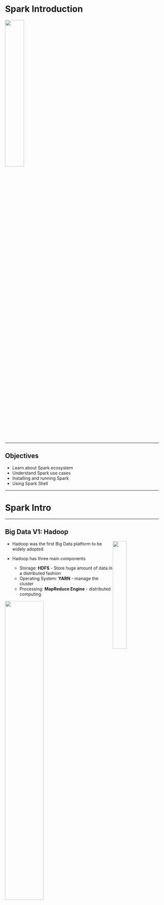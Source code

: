 # Spark Introduction

<img src="../../assets/images/logos/spark-logo-1.png" style="width:35%;"/>  <!-- {"left" : 6.84, "top" : 7.74, "height" : 2.03, "width" : 3.83} -->

---

## Objectives

* Learn about Spark ecosystem
* Understand Spark use cases
* Installing and running Spark
* Using Spark Shell

---

# Spark Intro

---

## Big Data V1: Hadoop

<img src="../../assets/images/logos/hadoop-logo-1.png" style="width:30%;float:right;" /><!-- {"left" : 12.86, "top" : 2.46, "height" : 0.97, "width" : 4.17} -->

* Hadoop was the first Big Data platform to be widely adopted

* Hadoop has three main components
   - Storage: **HDFS** - Store huge amount of data in a distributed fashion
   - Operating System: **YARN** - manage the cluster
   - Processing: **MapReduce Engine** - distributed computing

<img src="../../assets/images/hadoop/hadoop-1.png" style="width:50%;" /><!-- {"left" : 4.76, "top" : 7.34, "height" : 3.83, "width" : 7.97} -->

Notes:

---

## MapReduce Engine

<img src="../../assets/images/logos/hadoop-mapreduce-logo-1.png" style="width:40%;float:right;" /><!-- {"left" : 11.98, "top" : 2.14, "height" : 1.47, "width" : 4.61} -->

* MapReduce was state of the art around 2008

* It was written for a time when
  - Data was on disk
  - And most processing was batch

* How ever MR had its limitations
  - It had high overhead
  - It didn't support 'in-memory' processing
  - It couldn't do 'streaming / real time' work loads

Notes:

---

## Spark

<img src="../../assets/images/logos/spark-logo-1.png" style="width:30%;float:right;" /><!-- {"left" : 13.15, "top" : 1.8, "height" : 1.94, "width" : 3.67} -->

* [Spark](https://spark.apache.org) is an **open Source distributed computing engine**
  - Very fast: On-disk ops are **10x** faster than MR
  - In-memory ops **100x** faster than MR

* General purpose: MR, SQL, streaming, machine learning, analytics

* Hadoop compatible: Runs over Hadoop, Mesos, Yarn, or standalone

* Plays nicely with Big Data ecosystem (S3, Cassandra, HBase)

* Very easy to use API

* _"Spark is the First Big Data platform to integrate batch, streaming and interactive computations in a unified framework." - stratio.com_

---

## Spark's History

<img src="../../assets/images/spark/3rd-party/spark-first-release-2010.png" style="width:45%;float:right;" /><!-- {"left" : 12.4, "top" : 2.14, "height" : 3.69, "width" : 4.83} -->

<img src="../../assets/images/spark/3rd-party/spark-10-year-anniv.png" style="width:15%;float:right;clear:both;" /><!-- {"left" : 14.64, "top" : 6.3, "height" : 3.03, "width" : 2.61} -->

* Spark was created at [Berkeley AMP Lab](https://amplab.cs.berkeley.edu/) around 2009.  First open source release 2010

* Now top-level Apache project

* **[Databricks](https://databricks.com/)** -  Supporting and developing Spark
  - Founded by Spark's creators
  - Employs the most active committers

* Spark is now included with most modern Hadoop distributions

* [Nice video of Spark's history](https://youtu.be/OLJKIogf2nU) - from Spark + AI Summit 2020 

---

## Why is Spark Popular?

<img src="../../assets/images/spark/3rd-party/spark-languages.png" style="width:30%;float:right;" /><!-- {"left" : 11.3, "top" : 2.37, "height" : 5.02, "width" : 5.84} -->

* Ease of use
   - Easy to get up and running
   - Develop on laptop, deploy on cluster

* Multiple language support
   - Java, Scala, Python and R
   - Developers (Java/Scala),   Data Scientists (Python, R)

* High performant

* Plays nice with BigData eco system

* Out of the box functionality
   - Modern functional programming constructs
   - Machine Learning / Streaming / Graph processing

* [Image source and reference](https://youtu.be/OLJKIogf2nU)

Notes:

---

## Spark Versions

| Version | Release Date | Description            |
|---------|--------------|------------------------|
| 1.0     | 2014-05-30   | Initial Apache release |
| 1.6     | 2016-01-04   | Stable 1.x release     |
| 2.0     | 2016-07      | Big update from V1     |
| 2.4     | 2020-01      | Stable v2 release      |
| 3.0     | 2020 Q2      | V3 release             |

<!-- {"left" : 3.88, "top" : 3.25, "height" : 3.38, "width" : 9.75} -->

Notes:

---

## Spark Components

<img src="../../assets/images/spark/spark-components-1.png" style="width:80%;" /><!-- {"left" : 2.53, "top" : 3.15, "height" : 7.42, "width" : 12.45} -->

Notes:

---

## Spark Components

<img src="../../assets/images/spark/spark-components-1.png" style="width:50%;float:right;" /><!-- {"left" : 9.69, "top" : 2.49, "height" : 4.48, "width" : 7.52} -->

* __Data Storage:__ Pluggable data storage systems
   - Integrates with HDFS, S3, Cassandra DB, and more

* __Cluster Manager:__
   - Runs Spark on multiple nodes
   - Provides the distributed execution environment
   - Works with Mesos, Yarn, Kubernetes, and its own standalone manager


Notes:

---

## Spark Components: Core

<img src="../../assets/images/spark/spark-components-1.png" style="width:50%;float:right;" /><!-- {"left" : 9.92, "top" : 2.14, "height" : 4.38, "width" : 7.35} -->

* **Core** has basic building blocks for distributed computing engine

* Task schedulers and memory management

* Fault recovery (recovers missing pieces on node failure)

* Storage system interfaces

---

## Spark Components

<img src="../../assets/images/spark/spark-components-1.png" style="width:40%;float:right;" /><!-- {"left" : 10.58, "top" : 2.14, "height" : 4.1, "width" : 6.89} -->

* __Spark SQL:__
   - Analyze structured data using SQL

* __Spark Streaming:__
   - Process live streams of data in real-time
   - Low latency, high throughput (1000s events per second)

* __Spark ML:__
   - Machine Learning at scale
   - Classification/regression, collaborative filtering

* __GraphX / GraphFrames:__
   - Graph manipulation, graph-parallel computation
   - Social network friendships, link data

---

## Spark is a Unified Stack

<img src="../../assets/images/spark/spark-components-1.png" style="width:50%;float:right;" /> <!-- {"left" : 8.39, "top" : 2.14, "height" : 5.41, "width" : 9.08} -->

* Spark support multiple programming models
   - MapReduce style batch processing
   - Streaming/real-time processing
   - Querying via SQL
   - Machine learning
   - Graph Processing

* All modules are tightly integrated; Facilitates rich applications

* Spark can be the only stack you need!

---

# Spark Use Cases

---

## Spark Use Cases

<img src="../../assets/images/logos/netflix-logo-1.png" style="width:30%;float:right;" /><!-- {"left" : 13.13, "top" : 2.79, "height" : 1.78, "width" : 3.88} -->

* __Netflix__
   - Recommendations using Spark + Cassandra
   - Analyzes streaming events (450 billion events per day)
   - Personalization through recommendations
   - Sources: [1](http://bigdatausecases.info/entry/netflix-recommendations-using-spark-and-cassandra-cassandra-summit-2016),  [2](https://www.slideshare.net/DataStax/netflix-recommendations-using-spark-cassandra)

<img src="../../assets/images/logos/starbucks-logo-1.png" style="width:30%;float:right;" /><!-- {"left" : 12.82, "top" : 5.24, "height" : 3.89, "width" : 4.49} -->

* __Starbucks__
   - 30,000+ stores generate Petabyte scale data
   - 1000+ data pipelines in Spark
   - Large scale machine learning using Spark
   - Stack:  Azure cloud + Spark + Delta Lake
   - [Source](https://databricks.com/customers/starbucks)

* More case studies @ [BigDataUseCases.Info](http://bigdatausecases.info/)

---

## Spark Use Cases

<img src="../../assets/images/logos/teralytics-logo-1.jpg" style="width:30%;float:right;" /><!-- {"left" : 12.29, "top" : 2.14, "height" : 1.9, "width" : 4.56} -->

* __Teralytics__
   - Processing cell phone events
   - 180 billion events per day
   - Spark + HDFS
   - Estimating usage patterns to enhance coverage (sporting events, commuting, etc.)
   - Source: [1](http://bigdatausecases.info/entry/origin-destination-matrix-using-mobile-network-data-with-spark), [2](https://databricks.com/session/origin-destination-matrix-using-mobile-network-data-with-spark)

<img src="../../assets/images/logos/yahoo-logo-1.png" style="width:30%;float:right;" /><!-- {"left" : 12.32, "top" : 6.94, "height" : 1.19, "width" : 4.49} -->

* __Yahoo__
   - News personalization
   - 120 line Scala program with ML lib replaced 15,000 lines of C++
   - Spark took 30 minutes to run on 100 million samples
   - [Source](https://www.dezyre.com/article/top-5-apache-spark-use-cases/271)

---

## More Spark Use Cases

* [CERN](https://databricks.com/session/cerns-next-generation-data-analysis-platform-with-apache-spark)

* [Genomics](https://databricks.com/session/scaling-genomics-on-apache-spark-by-100x)

* [Time series](https://databricks.com/session/distributed-indexing-framework-for-big-time-series-data-for-apache-spark)

* Checkout [customer success strories](https://databricks.com/customers/) at Databricks

---

## Spark at Large Scale

<img src="../../assets/images/logos/tencent-logo-1.png" style="width:15%;float:right;" /><!-- {"left" : 13.62, "top" : 2.16, "height" : 1.84, "width" : 3.19} -->

* Tencent (Social network in China)
  - 8000 nodes
  - 400 TB+ data

<br clear="all"/>  
<img src="../../assets/images/logos/alibaba-logo-1.png" style="width:20%;float:right;" /><!-- {"left" : 12.03, "top" : 5, "height" : 0.91, "width" : 4.59} -->

* Alibaba (largest e-commerce site in China)
  - 1 PB scale processing
  - Large scale image processing

<br clear="all"/>  
<img src="../../assets/images/logos/janelia-logo-1.png" style="width:20%;float:right;" /><!-- {"left" : 12.57, "top" : 6.99, "height" : 1.65, "width" : 3.91} -->

* Streaming @ Jenelia Farm
  - 1 TB per hour
  - Analyze medical images

---

# Spark and Hadoop

---

## Spark and Hadoop Timeline

| Hadoop    | Year | Spark                                      |
|-----------|------|--------------------------------------------|
| Created   | 2006 |                                            |
|           | 2009 | Starts at AMP lab                          |
|           | 2010 | Open sourced                               |
| Version 1 | 2011 |                                            |
| Version 2 | 2013 |                                            |
|           | 2014 | Version 1, <br /> Apache top level project |
|           | 2016 | Version 2                                  |
| Version 3 | 2019 |                                            |
|           | 2020 | Version 3                                  |

<!-- {"left" : 3.87, "top" : 3.22, "height" : 5.94, "width" : 9.75} -->

---

## Spark vs. MapReduce

<img src="../../assets/images/spark/3rd-party/mapreduce-vs-spark-1.png" style="width:70%;" /><!-- {"left" : 2.31, "top" : 2.41, "height" : 8.69, "width" : 12.89} -->

---

## Spark vs. MapReduce

* Spark is easier to use than MapReduce

* Friendlier development environment
  - Interactive shells allow faster development
  - Web based UI notebooks allow easier development

* Multiple language support: Java, Python, Scala, R

* Spark is high performant than MR

---

## Spark vs. MapReduce Benchmark

* Daytona Grey Benchmark: Sort 100TB of data
* References:
   - [Databricks blog](https://databricks.com/blog/2014/11/05/spark-officially-sets-a-new-record-in-large-scale-sorting.html)
   - http://sortbenchmark.org/

<img src="../../assets/images/spark/3rd-party/spark-vs-mapreduce-benchmark-1.png" style="width:70%;" /><!-- {"left" : 3.12, "top" : 4.86, "height" : 6.2, "width" : 11.25} -->

---

## Spark and Hadoop

* Hadoop is a **Data Platform**  comprised of:
   - HDFS: File system
   - YARN: Cluster manager
   - Hive: Data warehouse
   - Engines: MapReduce, Spark

* Spark and Hadoop work well together
   - Spark can utilize HDFS distributed data

<img src="../../assets/images/spark/spark-and-hadoop-2.png" style="width:80%;" /><!-- {"left" : 2.68, "top" : 7.15, "height" : 4.01, "width" : 12.14} -->

---

# Running Spark

---

## Spark is a Distributed Engine

* Spark is distributed / cluster system
   - Runs on many nodes to achieve scaling
   - Spark has been demonstrated to scale to thousands of nodes!

* Spark is a Master-Worker architecture

* __Master__ plays coordinator role

* __Workers__ perform computation

<img src="../../assets/images/deep-learning/Distributed-Data-Processing.png" style="width:60%;"/><!-- {"left" : 3.36, "top" : 6.55, "height" : 4.36, "width" : 10.78} -->

---

## Spark Runtimes

* On-Premise
  - Spark is part of most modern Hadoop distributions
  - Spark can also be downloaded and installed as a standalone system

* Hosted solutions
  - Databricks cloud - hosted Spark platform
  - Cloud vendors: Amazon, Azure, Google

<br clear="all" />

<img src="../../assets/images/logos/databricks-logo-1.png" style="width:20%;" /><!-- {"left" : 0.96, "top" : 8.48, "height" : 0.57, "width" : 3.4} -->
 &nbsp;  &nbsp;<img src="../../assets/images/logos/google-cloud-logo-2.png" style="width:20%;" /><!-- {"left" : 4.96, "top" : 7.88, "height" : 1.17, "width" : 3.59} -->
 &nbsp;  &nbsp;<img src="../../assets/images/logos/aws-logo-2.png" style="width:20%;" /><!-- {"left" : 9.28, "top" : 7.88, "height" : 1.17, "width" : 3.13} -->
 &nbsp;  &nbsp;<img src="../../assets/images/logos/azure-logo-1.png" style="width:20%;" /><!-- {"left" : 12.96, "top" : 7.91, "height" : 1.14, "width" : 3.96} -->

---

## Databricks

<img src="../../assets/images/spark/3rd-party/databricks-gartner-1.png" style="width:50%;float:right;clear:both;" /><!-- {"left" : 10.58, "top" : 2.14, "height" : 6.93, "width" : 6.77} -->

* Founded by Spark's founders

* Develops majority of Spark platform and offers commercial support

* Also provides hosted Spark platform (**Databricks Cloud**)

* Databricks is recognized as a leading provider for Data Analytics and Machine Learning platform  (Source: [Gartner report](https://databricks.com/p/whitepaper/gartner-magic-quadrant-2020-data-science-machine-learning))

<img src="../../assets/images/logos/databricks-logo-1.png" style="width:30%;float:left;" /><!-- {"left" : 1.1, "top" : 8.29, "height" : 0.71, "width" : 4.13} -->

---

## Databricks Cloud

<img src="../../assets/images/spark/3rd-party/databricks-cloud-1.png" style="width:60%;float:right;" /><!-- {"left" : 9.12, "top" : 2.51, "height" : 5.14, "width" : 7.97} -->

* A hosted platform of Spark

* Zero maintenance

* Auto scale  based on work loads

* Community edition is free
  - A single node with 6GB memory
  - Notebook environment

* https://community.cloud.databricks.com/

---

## Spark in the Cloud

* Spark is pretty well supported on all major cloud platforms

* Basic idea:
   - Upload data into Cloud storage
   - Spin up on-demand Spark cluster to process your data
   - Shutdown when done
   - Pay for use of compute and storage

* Amazon offers **Elastic Map Reduce (EMR)** that includes Spark

* Google has **DataProc** that provisions Spark clusters

* Azure has **HDInsight*** that includes Spark

<br clear="all" />

<img src="../../assets/images/logos/google-cloud-logo-2.png" style="width:20%;" /><!-- {"left" : 0.98, "top" : 8.54, "height" : 1.43, "width" : 4.38} -->
 &nbsp;  &nbsp;<img src="../../assets/images/logos/aws-logo-2.png" style="width:20%;" /><!-- {"left" : 7.08, "top" : 8.68, "height" : 1.29, "width" : 3.45} -->
 &nbsp;  &nbsp;<img src="../../assets/images/logos/azure-logo-1.png" style="width:20%;" /><!-- {"left" : 12.2, "top" : 8.68, "height" : 1.29, "width" : 4.48} -->

---

## System Requirements

* Operating system
  - Development: Windows, Mac, Linux
  - Deployment: Linux
* Languages:
   - Spark 3:  JDK 11, Scala 2.12+,  Python 3
   - Spark 2:  JDK 8 or 11,  Scala 2.11,  Python 2 or 3
* Hardware

| Resource | Development                       | Production                                                        |
|----------|-----------------------------------|-------------------------------------------------------------------|
| CPU      | 2+ core                           | 12+ core                                                          |
| Memory   | 4+ G                              | 256+ G                                                            |
| Disk     | - Single spindle <br/> - Few gigs | - Multiple spindles <br /> - Several Terabytes per node <br />  |

<!-- {"left" : 1.46, "top" : 7.23, "height" : 2.77, "width" : 14.59, "columnwidth" : [3.8, 5.68, 5.11]} -->

---

## Scaling on Hadoop (On Premise)

* Hadoop achieves scale by **co-locating** data and compute
* So applications running on Hadoop cluster, mostly process local data (aka **data locality**)
* Pros:
   - Works well on on-prem architecture (1G-10G networks)
   - Very fast processing, because of data locality
* Cons:
   - The cluster size is fixed; very hard to scale up/down dynamically based on demand

<img src="../../assets/images/hadoop/hadoop-highlevel.png" style="width:47%;float:left;"/><!-- {"left" : 1.06, "top" : 7.84, "height" : 3.4, "width" : 7.46} -->
<img src="../../assets/images/spark/spark_and_hdfs.png" style="width:40%;float:right;"/><!-- {"left" : 9.74, "top" : 8.45, "height" : 2.77, "width" : 6.7} -->

---

## Spark Scaling on the Cloud

<img src="../../assets/images/google-cloud/cloud-storage-and-compute-1.png" style="width:35%;float:right;clear:both;"/>  <!-- {"left" : 11.53, "top" : 2.14, "height" : 3.37, "width" : 5.56} -->  

* In Cloud architecture, storage and compute are separate!

* Compute nodes stream data from storage (called buckets)

* For this to work, compute nodes and storage must have **ultra high speed** network

* Google built the next gen network for their data centers  using custom hardware, software, network switches ([source](https://cloudplatform.googleblog.com/2015/06/A-Look-Inside-Googles-Data-Center-Networks.html))

* It can deliver more than **1 Petabit/sec** of total bisection bandwidth.

* To put this in perspective,
   - enough for 100,000 servers to exchange information at 10Gb/s each
   - enough to read the entire scanned contents of the Library of Congress in less than 1/10th of a second

---

## Spark Scaling on the Cloud

<img src="../../assets/images/google-cloud/cloud-storage-and-compute-1.png" style="width:35%;float:right;clear:both;"/>  <!-- {"left" : 11, "top" : 2.75, "height" : 3.73, "width" : 6.15} -->  

* Pros:
   - Gives a lot of flexibility on scaling and scheduling computes
   - Can dynamically scale compute capacity up/down
   - Leverages massive infrastructure the cloud vendors have
   - Implemented by cloud vendors / hosted platforms

* Cons:
   - Not easily implemented on-prem/in-house
   - Need to be on a cloud environment
   - Costs can add up for storage and compute

---

## Running a Spark Job

* When a Spark application is launched, the following things happen:
   - Spark talks to the **cluster manager (CM)**, to request resources
   - CM allocates resources for the Spark application
   - Spark then distributes the code to **worker nodes**
   - **Executors** on worker nodes start computing
   - Each Executor can employ multiple **tasks** to parallelize the work

<img src="../../assets/images/spark/spark-architecture-1.png" style="width:50%;"/><!-- {"left" : 4.43, "top" : 6.09, "height" : 5.67, "width" : 8.65} -->

---

## Parallelizing Computations

<img src="../../assets/images/spark/distributed-execution.png" style="width:45%;float:right;" /><!-- {"left" : 9.62, "top" : 2.14, "height" : 4.63, "width" : 7.78} -->

* Here is a simple example of doing a COUNT in a distributed way

* Each worker computes the count for the data it has

* And then an 'aggregator (reducer)' combines the results from multiple workers to produce a final count

* Machine learning computations are more complex; But Spark handles the parallelism

---

# Spark 3

---

## Spark 3

<img src="../../assets/images/spark/3rd-party/spark-2-vs-3.png" style="width:50%;float:right;" /><!-- {"left" : 10.44, "top" : 1.88, "height" : 1.85, "width" : 6.77} -->
<img src="../../assets/images/spark/3rd-party/spark3-patches.png" style="width:35%;float:right;clear:both;" /><!-- {"left" : 12.16, "top" : 7.24, "height" : 4.96, "width" : 5.32} -->

* Spark 3 is a big release;  2020 Q3
* __Performance focused__
* Over 3400+ patches (alost half of them for Spark SQL)
* Easy to switch from 2.x
* Spark 3 features:
   - Delta Lake
   - Spark SQL improvements (adaptive query execution)
   - Better python performance
   - Better Structured Streaming + metrics
   - More on these in the next slides
* References
   - [Spark Summit 2020 Keynote - Spark 3](https://youtu.be/OLJKIogf2nU)
   - [Introducing Apache Spark 3.0 - blog](https://databricks.com/blog/2020/06/18/introducing-apache-spark-3-0-now-available-in-databricks-runtime-7-0.html)
   - [Spark 3.0 Features with Examples](https://sparkbyexamples.com/spark/spark-3-0-features-with-examples-part-i/)

---

## Spark 3 SQL Improvements

<img src="../../assets/images/spark/3rd-party/spark-sql-benchmark-1.png" style="width:20%;float:right;clear:both;" /><!-- {"left" : 13.62, "top" : 2.34, "height" : 4.67, "width" : 3.52} -->

<img src="../../assets/images/spark/3rd-party/spark3-sql-aqe-1.png" style="width:40%;float:right;clear:both;" /><!-- {"left" : 10.85, "top" : 7.66, "height" : 4.27, "width" : 6.29} -->

* Spark SQL is very widely used

* Spark has one of the best SQL engines around

* ANSI SQL support improved

* __Adaptive Query Execution (AQE)__:
   - Can adjust execution plan at runtime (change number of reduces ..etc)
   - Can even observe **data skew** and make changes (This is a big deal, as it happens a lot in real life workloads)
   - Can do effective joins automatically

* [Source](https://youtu.be/OLJKIogf2nU)

---

## Spark 3 Python Improvements

* New APIs for Pandas function

* Faster [Apache Arrow](https://arrow.apache.org/) based calls to Python user code
   - Apache Arrow is a language-independent columnar memory format, for efficient operations on modern hardware like CPUs and GPUs. 
   - Also supports zero-copy reads for lightning-fast data access without serialization overhead.

* UDFs (User Defined Functions) are easier to write and perform better

* [Source](https://youtu.be/OLJKIogf2nU)

<img src="../../assets/images/spark/3rd-party/spark3-python-1.png" style="width:40%;" /><!-- {"left" : 4.66, "top" : 6.87, "height" : 4.51, "width" : 8.18} -->

---

## Spark 3 and GPU

<img src="../../assets/images/spark/3rd-party/spark-gpu-nvidia-1.png" style="width:40%;float:right;" /><!-- {"left" : 9.84, "top" : 2.14, "height" : 4.38, "width" : 7.56} -->

* Spark 3 recognizes GPUs as a first-class resource along with CPU and system memory

* So Spark can place GPU-accelerated workloads directly onto servers containing the necessary GPU resources

* Operations on Dataframes, Spark SQL and Spark ML can utilize GPU

* [NVIDIA Rapids](https://www.nvidia.com/en-us/deep-learning-ai/solutions/data-science/apache-spark-3/) library enables GPU acceleration for Spark

- References:
   - [NVIDIA page on Spark + GPU](https://www.nvidia.com/en-us/deep-learning-ai/solutions/data-science/apache-spark-3/)
   - [Get free ebook on Spark + GPU](https://www.nvidia.com/en-us/deep-learning-ai/solutions/data-science/apache-spark-3/ebook-sign-up/)

---

## Spark Ecosystem Projects

* [Koalas](https://github.com/databricks/koalas) :  Pandas API over Spark

* [Delta Lake](https://delta.io/) - Reliable, transactional table storage for Big Data

* [Scikit Learn on Spark](https://pypi.org/project/spark-sklearn/)  Run ML algorithms from Scikit Learn library on Spark

* [Spark Rapids](https://nvidia.github.io/spark-rapids/) - GPU acceleration

* [Data-fu Spark](https://datafu.apache.org/docs/spark/getting-started.html) - A good collection of UDFs for Spark

* [MLFLow](https://mlflow.org/) - Manage machine learning lifecycle

* [More](https://spark.apache.org/third-party-projects.html) 

<img src="../../assets/images/logos/spark-koalas-logo-1.png" style="width:20%;"/><!-- {"left" : 2.81, "top" : 7.65, "height" : 3.27, "width" : 3.64} -->
<img src="../../assets/images/logos/spark-delta-lake-logo-1.png" style="width:40%;"/><!-- {"left" : 8.06, "top" : 8.5, "height" : 1.58, "width" : 6.63} -->

---

## Delta Lake

* Delta Lake is an implementation of modern Data Lake

* Features:
    - Fully atomic operations
    - Transactions are supported
    - Scalable to massive amount of data

* For more details see **Delta-Lake** section

---

## Future of Spark

* [Project Zen](https://databricks.com/blog/2020/09/04/an-update-on-project-zen-improving-apache-spark-for-python-users.html) - Improve Python usability and Spark

* Continue improving Spark SQL Adaptive Query Execution (AQE) engine

* Continue improving ANSI SQL compliance

---

## Further Reading

* [Learning Spark - 2nd edition](https://www.oreilly.com/library/view/learning-spark-2nd/9781492050032/) by Jules S. Damji, Brooke Wenig, Tathagata Das, Denny Lee

* [High Performance Spark](https://www.oreilly.com/library/view/high-performance-spark/9781491943199/) by Holden Karau, Rachel Warren

* [Spark - 10 years](https://youtu.be/OLJKIogf2nU) - from Spark + AI Summit 2020 

* [Databricks blog](https://databricks.com/blog) - keep up with latest Spark news

<img src="../../assets/images/books/learning-spark-2nd-ed-9781492050049.jpeg" style="width:23%;"/><!-- {"left" : 4.57, "top" : 6.01, "height" : 5.05, "width" : 3.79} -->  &nbsp; 
<img src="../../assets/images/books/high-performance-spark-9781491943205.jpeg" style="width:23%;"/><!-- {"left" : 9.14, "top" : 6.01, "height" : 5.05, "width" : 3.79} -->

---

# Hands on With Spark

---

## Lab: Access Lab Environment

<img src="../../assets/images/generic/lab-setup.png" style="width:40%;float:right;"/><!-- {"left" : 10.43, "top" : 2.2, "height" : 2.23, "width" : 6.72} -->
<img src="../../assets/images/generic/training-sandbox-1.png" style="max-width:40%;float:right;clear:both;"/><!-- {"left" : 11.44, "top" : 5.37, "height" : 5.51, "width" : 5.6} -->

* We can use either
   - training VMs in the Cloud
   - or [Databricks community cloud](https://community.cloud.databricks.com/)

* If using **training VMs**
  - Allocate VMs to students in class

  - Point them to IP address of the machine

  - Access the IP address in a browser

  - Make sure they can see the sandbox splash page

---

## Lab: Test Jupyter + Spark UI

<img src="../../assets/images/generic/jupyter-labs-1.png" style="width:40%;float:right;"/> <!-- {"left" : 9.95, "top" : 2.61, "height" : 6.91, "width" : 7.01} -->

 * Access **Jupyter Labs**

 * Access **Spark Master UI**

 * If accessing services don't work, it is highly likely a network issue. Try the following
     - Try proxy access button
     - Disable any VPN software on student's laptop
     - Connect to 'guest' network
     - Try connecting via 'mobile hotspot'

Notes:

---

## Lab: Distribute Lab Bundle

* **To instructor:**
   - create a lab bundle

```bash
        $   cd spark-labs
        $  ./assemble-labs.sh
```
<!-- {"left" : 0.8, "top" : 3.12, "height" : 1.11, "width" : 7.26} -->
<br/>

* This will create a zip file (`labs.out/spark-labs.zip`)
* Distribute this bundle to students
    - Upload it to Google drive or Amazon S3
    - **Explain the difference between .md, .ipynb, .html files**

* **To students**
     - You can open html files in browser to see lab instructions
     - If you have Jupyter environment setup, you can run
     __`./run-jupyter.sh`__
     and view the notebooks

Notes:

---

## Lab: Lab Setup

<img src="../../assets/images/icons/individual-labs.png"  style="width:25%;float:right;" /><!-- {"left" : 12.58, "top" : 1.34, "height" : 6, "width" : 4.5} -->

* **Overview:**
   - Setting up the labs

* **Approximate time:**
   - 5 mins

* **Instructions:**
   - **SETUP-1:** instructions in the lab bundle

Notes:

---

## Lab:  Testing123

<img src="../../assets/images/icons/individual-labs.png"  style="width:25%;float:right;" /> <!-- {"left" : 12.58, "top" : 1.34, "height" : 6, "width" : 4.5} -->

* **Overview:**
   - Testing the environment

* **Approximate time:**
   - 5 mins

* **Instructions:**
   - Testing123

Notes:

---

## Lab: First Look at Spark

<img src="../../assets/images/icons/individual-labs.png" style="width:25%;float:right;"/> <!-- {"left" : 12.58, "top" : 1.34, "height" : 6, "width" : 4.5} -->

* **Overview:**
   - We will get started with Spark

* **Approximate run time:**
   - 20-30 mins

* **Instructions:**
   - **Start-1**: First look at Spark (lab 2.1)

Notes:

---

## Review and Q&A

<img src="../../assets/images/icons/q-and-a-1.png" style="width:20%;float:right;" /><!-- {"left" : 13.71, "top" : 1.61, "height" : 2.14, "width" : 2.89} -->

* Let's go over what we have covered so far

* Any questions?

<img src="../../assets/images/icons/quiz-icon.png" style="width:40%;" /><!-- {"left" : 4.46, "top" : 4.35, "height" : 5.72, "width" : 8.58} -->
